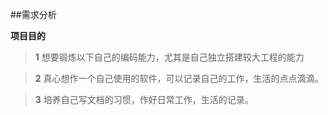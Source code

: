 ##需求分析

**项目目的**

> **1** 想要锻炼以下自己的编码能力，尤其是自己独立搭建较大工程的能力

> **2** 真心想作一个自己使用的软件，可以记录自己的工作，生活的点点滴滴。

> **3** 培养自己写文档的习惯，作好日常工作，生活的记录。